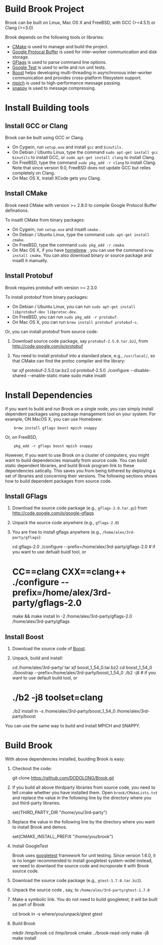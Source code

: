 # Build Brook Project

Brook can be built on Linux, Mac OS X and FreeBSD, with GCC
(>=4.5.1) or Clang (>=3.0)

Brook depends on the following tools or libraries:

  * [CMake](http://www.cmake.org) is used to manage and build the
    project.
  * [Google Protocal Buffer](http://code.google.com/p/protobuf) is
    used for inter-worker communication and disk storage.
  * [GFlags](http://code.google.com/p/google-gflags/) is used to parse
    command line options.
  * [Google Test](http://code.google.com/p/googletest) is used to 
    write and run unit tests.
  * [Boost](http://www.boost.org/) helps developing multi-threading in
    asynchronous inter-worker communication and provides
    cross-platform filesystem support.
  * [mpich](http://www.mpich.org/) is used to high-performance message 
    passing.
  * [snappy](http://code.google.com/snappy/) is used to message 
    compressing.

# Install Building tools

## Install GCC or Clang

Brook can be built using GCC or Clang.

  * On Cygwin, run `setup.exe` and install `gcc` and `binutils.`
  * On Debian / Ubuntu Linux, type the command `sudo apt-get install gcc binutils` to install GCC, or `sudo apt-get install clang` to install Clang.
  * On FreeBSD, type the command `sudo pkg_add -r clang` to install Clang. Note that since version 9.0, FreeBSD does not update GCC but relies completely on Clang.
  * On Mac OS X, install XCode gets you Clang.

## Install CMake

Brook need CMake with version >= 2.8.0 to compile Google Protocol Buffer definations.

To insatll CMake from binary packages:

  * On Cygwin, run `setup.exe` and insatll `cmake` .
  * On Debian / Ubuntu Linux, type the command `sudo apt-get install cmake`.
  * On FreeBSD, type the command `sudo pkg_add -r cmake`.
  * On Mac OS X, if you have [homebrew](http://brew.sh/) , you can use the command `brew install cmake`. You can also download binary or source package and insatll it manually.

## Install Protobuf

Brook requires protobuf with version >= 2.3.0

To install protobuf from binary packages:

  * On Debian / Ubuntu Linux, you can run `sudo apt-get install libprotobuf-dev libprotoc-dev`.
  * On FreeBSD, you can run `sudo pkg_add -r protobuf`.
  * On Mac OS X, you can run `brew install protobuf protobuf-c`.

Or, you can install protobuf from source code:

  1. Download source code package, say `protobuf-2.5.0.tar.bz2`, from http://code.google.com/p/protobuf
  2. You need to install protobuf into a standard place, e.g., `/usr/local/`, so that CMake can find the protoc compiler and the library:

        tar xjf protobuf-2.5.0.tar.bz2
        cd protobuf-2.5.0
        ./configure --disable-shared --enable-static
        make
        sudo make insatll

# Install Dependencies

If you want to build and run Brook on a single node, you can simply install dependent packages using package management tool on your system. For example, ON MacOS X, you can use
Homebrew:

        brew install gflags boost mpich snappy

Or, on FreeBSD,

        pkg_add -r gflags boost mpich snappy

However, if you want to use Brook on a cluster of computers, you might want to build dependencies manually from source code. You can build static dependent libraries, and build Brook 
program link to these dependencies satically. This saves you from being bithered by deploying a set of libraries and concerning their versions. The following sections shows how to build
dependent packages from source code.

## Install GFlags

  1. Download the source code package (e.g., `gflags-2.0.tar.gz`) from http://code.google.com/p/google-gflags
  2. Unpack the source code anywhere (e.g., `gflags-2.0`)
  3. You are free to install gflags anywhere (e.g., `/home/alex/3rd-party/gflags`):

        cd gflags-2.0
        ./configure --prefix=/home/alex/3rd-party/gflags-2.0 # if you want to use defualt buidl tool, or
        # CC==clang CXX==clang++ ./configure --prefix=/home/alex/3rd-party/gflags-2.0
        make && make install
        ln -2 /home/alex/3rd-party/gflags-2.0 /home/alex/3rd-party/gflags

## Install Boost

  1. Download the source code of [Boost](http://www.boost.org/users/download/).
  2. Unpack, build and install:

        cd /home/alex/3rd-party/
        tar xjf boost_1_54_0.tar.bz2
        cd boost_1_54_0
        ./boostrap --prefix=/home/alex/3rd-party/boost_1_54_0
        ./b2 -j8 # if you want to use default build tool, or
        # ./b2 -j8 toolset=clang
        ./b2 install
        ln -s /home/alex/3rd-party/boost_1_54_0 /home/alex/3rd-party/boost

You can use the same way to build and install MPICH and SNAPPY.

# Build Brook

With above dependencies installed, buulding Brook is easy:

  1. Checkout the code:

        git clone https://github.com/DODOLONG/Brook.git

  2. If you build all above thirdparty libraries from source code, you need to tell cmake whether you have installed them. Open `brook/CMakeLists.txt` and replace the value in the following line by the directory where you put third-party libraries.

        set(THIRD_PARTY_DIR "/home/you/3rd-party")

  3. Replace the value in the following line by the directory where you want to install Brook and demos.

        set(CMAKE_INSTALL_PREFIX "/home/you/brook") 

  4. Install GoogleTest

     Brook uses [googletest](http://code.google.com/p/googletest/) framework for unit testing. Since version 1.6.0, it is no longer recommended to install googletest system-widel instead, we need to downlaod the source code and incroporate it with Brook source code.

   1.  Download the source code package (e.g., `gtest-1.7.0.tar.bz2`).
   2.  Unpack the source code , say, to `/home/alex/3rd-party/gtest-1.7.0`
   3.  Make a symbolic link. You do not need to build googletest; it will be built as part of Brook

        cd brook
        ln -s where/you/unpack/gtest gtest


  5. Build Brook 

        mkdir /tmp/brook
        cd /tmp/brook
        cmake ../brook-read-only
        make -j8
        make install
